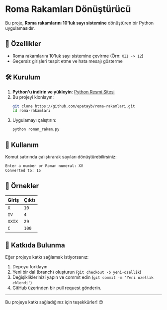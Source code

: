 # Roma Rakamları Dönüştürücü

Bu proje, **Roma rakamlarını 10'luk sayı sistemine** dönüştüren bir Python uygulamasıdır.

## 🚀 Özellikler
- Roma rakamlarını 10'luk sayı sistemine çevirme (Örn: `XII -> 12`)
- Geçersiz girişleri tespit etme ve hata mesajı gösterme

## 🛠️ Kurulum
1. **Python'u indirin ve yükleyin**: [Python Resmi Sitesi](https://www.python.org/downloads/)
2. Bu projeyi klonlayın:
   ```bash
   git clone https://github.com/epatayb/roma-rakamlari.git
   cd roma-rakamlari
   ```
3. Uygulamayı çalıştırın:
   ```bash
   python roman_rakam.py
   ```

## 📌 Kullanım
Komut satırında çalıştırarak sayıları dönüştürebilirsiniz:
```bash
Enter a number or Roman numeral: XV
Converted to: 15
```

## 📝 Örnekler
| Giriş | Çıktı |
|-------|------|
| `X`   | `10` |
| `IV`  | `4`  |
| `XXIX`  | `29` |
| `C` | `100`  |

## 📌 Katkıda Bulunma
Eğer projeye katkı sağlamak istiyorsanız:
1. Depoyu forklayın
2. Yeni bir dal (branch) oluşturun (`git checkout -b yeni-ozellik`)
3. Değişikliklerinizi yapın ve commit edin (`git commit -m 'Yeni özellik eklendi'`)
4. GitHub üzerinden bir pull request gönderin.

---
Bu projeye katkı sağladığınız için teşekkürler! 😊
